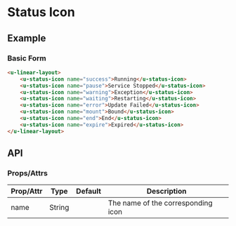 # Status Icon

## Example
### Basic Form

``` html
<u-linear-layout>
    <u-status-icon name="success">Running</u-status-icon>
    <u-status-icon name="pause">Service Stopped</u-status-icon>
    <u-status-icon name="warning">Exception</u-status-icon>
    <u-status-icon name="waiting">Restarting</u-status-icon>
    <u-status-icon name="error">Update Failed</u-status-icon>
    <u-status-icon name="mount">Bound</u-status-icon>
    <u-status-icon name="end">End</u-status-icon>
    <u-status-icon name="expire">Expired</u-status-icon>
</u-linear-layout>
```

## API
### Props/Attrs

| Prop/Attr | Type | Default | Description |
| --------- | ---- | ------- | ----------- |
| name | String | | The name of the corresponding icon |
